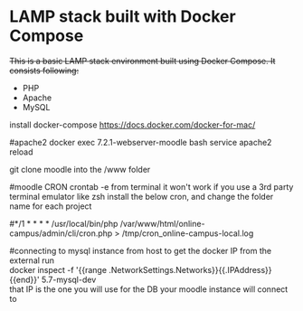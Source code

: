 # LAMP stack built with Docker Compose

~~This is a basic LAMP stack environment built using Docker Compose. It consists following:~~

* PHP
* Apache
* MySQL

install docker-compose https://docs.docker.com/docker-for-mac/ <br>

#apache2
docker exec  7.2.1-webserver-moodle bash service apache2 reload</br>

git clone moodle into the /www folder

#moodle CRON
crontab -e from terminal it won't work if you use a 3rd party terminal emulator like zsh
install the below cron, and change the folder name for each project

#*/1 * * * * /usr/local/bin/php /var/www/html/online-campus/admin/cli/cron.php > /tmp/cron_online-campus-local.log

#connecting to mysql instance from host
to get the docker IP from the external 
run <br>
docker inspect -f '{{range .NetworkSettings.Networks}}{{.IPAddress}}{{end}}' 5.7-mysql-dev<br>
that IP is the one you will use for the DB your moodle instance will connect to
